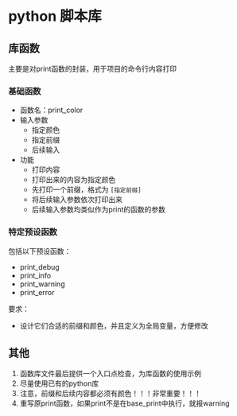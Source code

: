 # python 脚本库

## 库函数

主要是对print函数的封装，用于项目的命令行内容打印

### 基础函数

- 函数名：print_color
- 输入参数
  - 指定颜色
  - 指定前缀
  - 后续输入
- 功能
  - 打印内容
  - 打印出来的内容为指定颜色
  - 先打印一个前缀，格式为 `[指定前缀]`
  - 将后续输入参数依次打印出来
  - 后续输入参数均类似作为print的函数的参数

### 特定预设函数

包括以下预设函数：

- print_debug
- print_info
- print_warning
- print_error

要求：

- 设计它们合适的前缀和颜色，并且定义为全局变量，方便修改

## 其他

1. 函数库文件最后提供一个入口点检查，为库函数的使用示例
2. 尽量使用已有的python库
3. 注意，前缀和后续内容都必须有颜色！！！非常重要！！！
4. 重写原print函数，如果print不是在base_print中执行，就报warning
